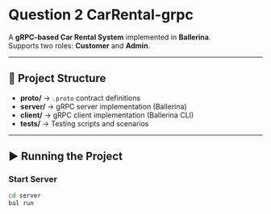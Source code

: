# Question 2 CarRental-grpc
A **gRPC-based Car Rental System** implemented in **Ballerina**.  
Supports two roles: **Customer** and **Admin**.

---

## 📂 Project Structure
- **proto/** → `.proto` contract definitions
- **server/** → gRPC server implementation (Ballerina)
- **client/** → gRPC client implementation (Ballerina CLI)
- **tests/** → Testing scripts and scenarios

---

## ▶️ Running the Project

### Start Server
```bash
cd server
bal run
